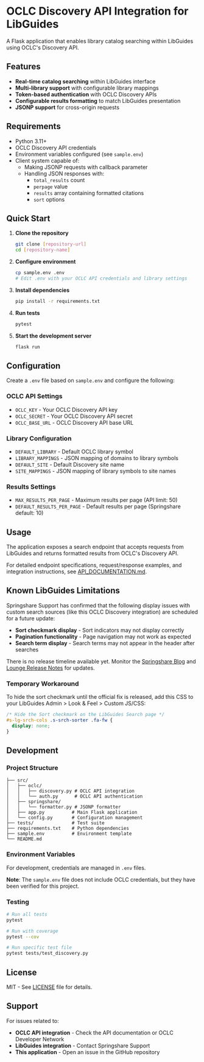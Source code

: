 # OCLC Discovery API Integration for LibGuides

A Flask application that enables library catalog searching within LibGuides using OCLC's Discovery API.

## Features

- **Real-time catalog searching** within LibGuides interface
- **Multi-library support** with configurable library mappings
- **Token-based authentication** with OCLC Discovery APIs
- **Configurable results formatting** to match LibGuides presentation
- **JSONP support** for cross-origin requests

## Requirements

- Python 3.11+
- OCLC Discovery API credentials
- Environment variables configured (see `sample.env`)
- Client system capable of:
  - Making JSONP requests with callback parameter
  - Handling JSON responses with:
    - `total_results` count
    - `perpage` value
    - `results` array containing formatted citations
    - `sort` options

## Quick Start

1. **Clone the repository**
   ```bash
   git clone [repository-url]
   cd [repository-name]
   ```

2. **Configure environment**
   ```bash
   cp sample.env .env
   # Edit .env with your OCLC API credentials and library settings
   ```

3. **Install dependencies**
   ```bash
   pip install -r requirements.txt
   ```

4. **Run tests**
   ```bash
   pytest
   ```

5. **Start the development server**
   ```bash
   flask run
   ```

## Configuration

Create a `.env` file based on `sample.env` and configure the following:

### OCLC API Settings
- `OCLC_KEY` - Your OCLC Discovery API key
- `OCLC_SECRET` - Your OCLC Discovery API secret
- `OCLC_BASE_URL` - OCLC Discovery API base URL

### Library Configuration
- `DEFAULT_LIBRARY` - Default OCLC library symbol
- `LIBRARY_MAPPINGS` - JSON mapping of domains to library symbols
- `DEFAULT_SITE` - Default Discovery site name
- `SITE_MAPPINGS` - JSON mapping of library symbols to site names

### Results Settings
- `MAX_RESULTS_PER_PAGE` - Maximum results per page (API limit: 50)
- `DEFAULT_RESULTS_PER_PAGE` - Default results per page (Springshare default: 10)

## Usage

The application exposes a search endpoint that accepts requests from LibGuides and returns formatted results from OCLC's Discovery API. 

For detailed endpoint specifications, request/response examples, and integration instructions, see [API_DOCUMENTATION.md](API_DOCUMENTATION.md).

## Known LibGuides Limitations

Springshare Support has confirmed that the following display issues with custom search sources (like this OCLC Discovery integration) are scheduled for a future update:

- **Sort checkmark display** - Sort indicators may not display correctly
- **Pagination functionality** - Page navigation may not work as expected  
- **Search term display** - Search terms may not appear in the header after searches

There is no release timeline available yet. Monitor the [Springshare Blog](https://blog.springshare.com) and [Lounge Release Notes](https://ask.springshare.com/libguides/faq/1235) for updates.

### Temporary Workaround

To hide the sort checkmark until the official fix is released, add this CSS to your LibGuides Admin > Look & Feel > Custom JS/CSS:

```css
/* Hide the Sort checkmark on the LibGuides Search page */
#s-lg-srch-cols .s-srch-sorter .fa-fw {
  display: none;
}
```

## Development

### Project Structure
```
├── src/
│   ├── oclc/
│   │   ├── discovery.py # OCLC API integration
│   │   └── auth.py      # OCLC API authentication
│   ├── springshare/
│   │   └── formatter.py # JSONP formatter
│   ├── app.py          # Main Flask application
│   └── config.py       # Configuration management
├── tests/              # Test suite
├── requirements.txt    # Python dependencies
├── sample.env          # Environment template
└── README.md
```

### Environment Variables
For development, credentials are managed in `.env` files.

**Note**: The `sample.env` file does not include OCLC credentials, but they have been verified for this project.

### Testing
```bash
# Run all tests
pytest

# Run with coverage
pytest --cov

# Run specific test file
pytest tests/test_discovery.py
```

## License

MIT - See [LICENSE](LICENSE) file for details.

## Support

For issues related to:
- **OCLC API integration** - Check the API documentation or OCLC Developer Network
- **LibGuides integration** - Contact Springshare Support
- **This application** - Open an issue in the GitHub repository
